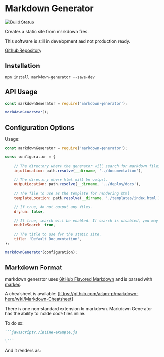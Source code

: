 # Markdown Generator

[![Build Status](https://travis-ci.org/s33r/markdown-generator.svg?branch=master)](https://travis-ci.org/s33r/markdown-generator)

Creates a static site from markdown files.

This software is still in development and not production ready.

[Github Repository](https://github.com/s33r/markdown-generator)

## Installation

```shell
npm install markdown-generator --save-dev
```



## API Usage

```javascript
const markdownGenerator = require('markdown-generator');

markdownGenerator();

```

## Configuration Options

Usage:
```javascript
const markdownGenerator = require('markdown-generator');

const configuration = {
    
    // The directory where the generator will search for markdown files.
    inputLocation: path.resolve(__dirname, '../documentation'),
    
    // The directory where html will be output.
    outputLocation: path.resolve(__dirname, '../deploy/docs'),
    
    // The file to use as the template for rendering html
    templateLocation: path.resolve(__dirname, './templates/index.html'),
    
    // If true, do not output any files.
    dryrun: false,
    
    // If true, search will be enabled. If search is disabled, you may want to remove it from the default template.
    enableSearch: true,
    
    // The title to use for the static site.
    title: 'Default Documentation',    
};

markdownGenerator(configuration);

```

## Markdown Format
markdown generator uses [GitHub Flavored Markdown](https://github.github.com/gfm/) and is parsed with [marked](https://github.com/markedjs/marked). 

A cheatsheet is available: [https://github.com/adam-p/markdown-here/wiki/Markdown-Cheatsheet]

There is one non-standard extension to markdown. Markdown Generator has the ability to inclde code files inline. 

To do so:

```markdown
```javascript?./inline-example.js

\```
```

And it renders as:
```javascript?./inline-example.js

```